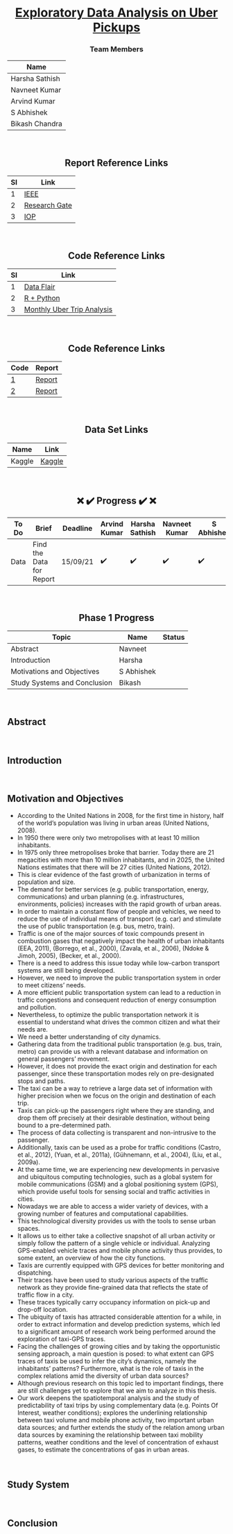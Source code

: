 <div align = "center">

# [Exploratory Data Analysis on Uber Pickups](#)

### Team Members

| Name           |
|----------------|
| Harsha Sathish   |
| Navneet Kumar    |
| Arvind Kumar    | 
| S Abhishek   |
| Bikash Chandra |
  
  
<br/>
  
## Report Reference Links

| SI          | Link |
|----------------|---------------|
| 1 | [IEEE](https://ieeexplore.ieee.org/document/9368922) |
| 2 | [Research Gate](https://www.researchgate.net/publication/349142254_DATA_EXPLORATORY_ON_TAXI_DATA_IN_NEW_YORK_CITY) |
| 3 | [IOP](https://iopscience.iop.org/article/10.1088/1757-899X/1119/1/012013/pdf) |
  
<br/>
    
## Code Reference Links

| SI          | Link |
|----------------|---------------|
| 1 | [Data Flair](https://data-flair.training/blogs/r-data-science-project-uber-data-analysis/) |
| 2 | [R + Python](https://github.com/MachineLearningWithHuman/Projects/tree/master/Project%20UBER) |
| 3 | [Monthly Uber Trip Analysis](https://www.youtube.com/watch?v=tdhGqnBD2PU) |
  
  
  <br/>
    
## Code Reference Links

|      Code      | Report |
|----------------|---------------|
| [1](https://github.com/geoninja/Uber-Data-Analysis/blob/master/NYC_Uber_Rides.ipynb) | [Report](https://aboutdatascience.wordpress.com/2017/04/04/comprehensive-analysis-of-uber-dataset/) |
| [2](https://github.com/hafsa636/Uber-Data-Analysis-/blob/master/Uber_Data_Analysis.ipynb) | [Report](https://medium.com/@hafsabatul.cse/uber-data-analysis-fee3eded7c56) |
  
  <br/>
  
## Data Set Links

| Name           | Link |
|----------------|---------------|
|  Kaggle   | [Kaggle](https://www.kaggle.com/fivethirtyeight/uber-pickups-in-new-york-city/) |
  
<br/>
  
## :x: :heavy_check_mark: Progress :heavy_check_mark: :x: 

| To Do           | Brief | Deadline | Arvind Kumar | Harsha Sathish | Navneet Kumar  | S Abhishek | Bikash Chandra
|----------------|---------------|---------------|----------------|---------------|---------------|---------------|---------------
| Data | Find the Data for Report | 15/09/21 |:heavy_check_mark:  |:heavy_check_mark:  |:heavy_check_mark:  |:heavy_check_mark:   |:heavy_check_mark:   | 6 |

<br/>
  
## Phase 1 Progress

| Topic           | Name | Status | 
|----------------|---------------|---------------|
| Abstract | Navneet |  |
| Introduction | Harsha | |
| Motivations and Objectives  |  S Abhishek | |
| Study Systems and Conclusion | Bikash | |

</div>

<br/>

## Abstract



<br/>

## Introduction



<br/>

## Motivation and Objectives

 - According to the United Nations in 2008, for the first time in history, half of the 
world’s population was living in urban areas (United Nations, 2008). 
- In 1950 there were only two metropolises with at least 10 million inhabitants. 
- In 1975 only three metropolises broke that barrier. Today there are 21 megacities with more than 10 million inhabitants, and in 2025, the United Nations estimates that there will be 27 cities (United Nations, 2012). 
- This is clear evidence of the fast growth of urbanization in terms of population and size.
- The demand for better services (e.g. public transportation, energy, communications) and urban planning (e.g. infrastructures, environments, policies) increases with the rapid growth of urban areas. 
- In order to maintain a constant flow of people and vehicles, we need to reduce the use of individual means of transport (e.g. car) and stimulate the use of public transportation (e.g. bus, metro, train). 
- Traffic is one of the major sources of toxic compounds present in combustion gases that 
negatively impact the health of urban inhabitants (EEA, 2011), (Borrego, et al., 2000), 
(Zavala, et al., 2006), (Ndoke & Jimoh, 2005), (Becker, et al., 2000). 
- There is a need to address this issue today while low-carbon transport systems are still being developed.
-  However, we need to improve the public transportation system in order to meet citizens’ needs. 
- A more efficient public transportation system can lead to a reduction in traffic congestions and consequent reduction of energy consumption and pollution. 
- Nevertheless, to optimize the public transportation network it is essential to understand what drives the common citizen and what their needs are. 
- We need a better understanding of city dynamics. 
- Gathering data from the traditional public transportation (e.g. bus, train, metro) can provide us with a relevant database and information on general passengers’ movement. 
- However, it does not provide the exact origin and destination for each passenger, since these transportation modes rely on pre-designated stops and paths. 
- The taxi can be a way to retrieve a large data set of information with higher precision when we focus on the origin and destination of each trip. 
- Taxis can pick-up the passengers right where they are standing, and drop them off precisely at their desirable destination, without being bound to a pre-determined path. 
- The process of data collecting is transparent and non-intrusive to the passenger.
- Additionally, taxis can be used as a probe for traffic conditions (Castro, et al., 2012), (Yuan, et al., 2011a), (Gühnemann, et al., 2004), (Liu, et al., 2009a).
- At the same time, we are experiencing new developments in pervasive and ubiquitous computing technologies, such as a global system for mobile communications (GSM) and a global positioning system (GPS), which provide useful tools for sensing social and traffic activities in cities. 
- Nowadays we are able to access a wider variety of devices, with a growing number of features and computational capabilities. 
- This technological diversity provides us with the tools to sense urban spaces. 
- It allows us to either take a collective snapshot of all urban activity or simply follow the pattern of a single vehicle or individual. Analyzing GPS-enabled vehicle traces and mobile phone activity thus provides, to some extent, an overview of how the city functions. 
- Taxis are currently equipped with GPS devices for better monitoring and dispatching. 
- Their traces have been used to study various aspects of the traffic network as they provide fine-grained data that reflects the state of traffic flow in a city. 
- These traces typically carry occupancy information on pick-up and drop-off location. 
- The ubiquity of taxis has attracted considerable attention for a while, in order to extract information and develop prediction systems, which led to a significant amount 
of research work being performed around the exploration of taxi-GPS traces. 
- Facing the challenges of growing cities and by taking the opportunistic sensing approach, a main question is posed: to what extent can GPS traces of taxis be used to infer the city’s dynamics, namely the inhabitants’ patterns? Furthermore, what is the role of taxis in the complex relations amid the diversity of urban data sources? 
- Although previous research on this topic led to important findings, there are still challenges yet to explore that we aim to analyze in this thesis. 
- Our work deepens the spatiotemporal analysis and the study of predictability of taxi trips by using complementary data (e.g. Points Of Interest, weather conditions); explores the underlining relationship between taxi volume and mobile phone activity, two important urban data sources; and further extends the study of the relation among urban data sources by examining the relationship between taxi mobility patterns, weather conditions and the level of concentration of exhaust gases, to estimate the concentrations of gas in urban areas.

<br/>

## Study System



<br/>

## Conclusion


